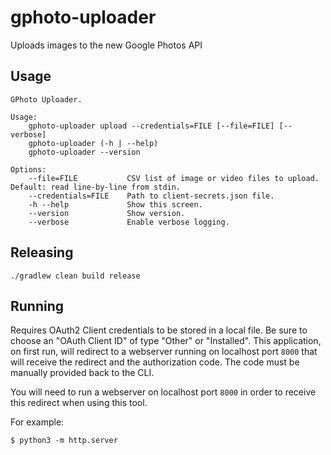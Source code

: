 # gphoto-uploader

Uploads images to the new Google Photos API

## Usage

```
GPhoto Uploader.

Usage:
    gphoto-uploader upload --credentials=FILE [--file=FILE] [--verbose]
    gphoto-uploader (-h | --help)
    gphoto-uploader --version

Options:
    --file=FILE           CSV list of image or video files to upload. Default: read line-by-line from stdin.
    --credentials=FILE    Path to client-secrets.json file.
    -h --help             Show this screen.
    --version             Show version.
    --verbose             Enable verbose logging.
```

## Releasing

`./gradlew clean build release`

## Running

Requires OAuth2 Client credentials to be stored in a local file.  Be sure to choose an "OAuth Client ID" of type
"Other" or "Installed".  This application, on first run, will redirect to a webserver running on localhost port `8000` that
will receive the redirect and the authorization code.  The code must be manually provided back to the CLI.

You will need to run a webserver on localhost port `8000` in order to receive this redirect when using this tool.

For example:

```
$ python3 -m http.server
```
